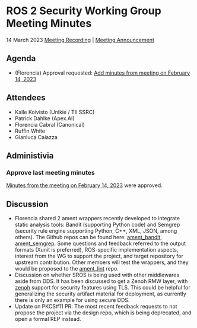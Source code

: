 # ROS 2 Security Working Group Meeting Minutes
14 March 2023
[Meeting Recording](https://youtu.be/sd8CGz5-Vpg) | [Meeting Announcement](https://discourse.ros.org/t/security-working-group-meeting-march-2023/30184)
 
## Agenda
- (Florencia) Approval requested: [Add minutes from meeting on February 14, 2023](https://github.com/ros-security/community/pull/47)
 
## Attendees
 
- Kalle Koivisto (Unikie / TII SSRC)
- Patrick Dahlke (Apex.AI)
- Florencia Cabral (Canonical)
- Ruffin White
- Gianluca Caiazza
 
## Administivia
 
### Approve last meeting minutes
 
[Minutes from the meeting on February 14, 2023](https://github.com/ros-security/community/pull/47) were approved.
 
## Discussion
 
- Florencia shared 2 ament wrappers recently developed to integrate static analysis tools: Bandit (supporting Python code) and Semgrep (security rule engine supporting Python, C++, XML, JSON, among others). The Github repos can be found here: [ament_bandit](https://github.com/florcabral/ament_bandit), [ament_semgrep](https://github.com/florcabral/ament_semgrep). Some questions and feedback referred to the output formats (Xunit is preferred), ROS-specific implementation aspects, interest from the WG to support the project, and target repository for upstream contribution. Other members will test the wrappers, and they would be proposed to the [ament_lint](https://github.com/ament/ament_lint) repo.
- Discussion on whether SROS is being used with other middlewares aside from DDS. It has been discussed to get a Zenoh RMW layer, with [zenoh](https://zenoh.io/) support for security features using TLS. This could be helpful for generalizing the security artifact material for deployment, as currently there is only an example for using secure DDS.
- Update on PKCS#11 PR: The most recent feedback requests to not propose the project via the design repo, which is being deprecated, and open a formal REP instead.
